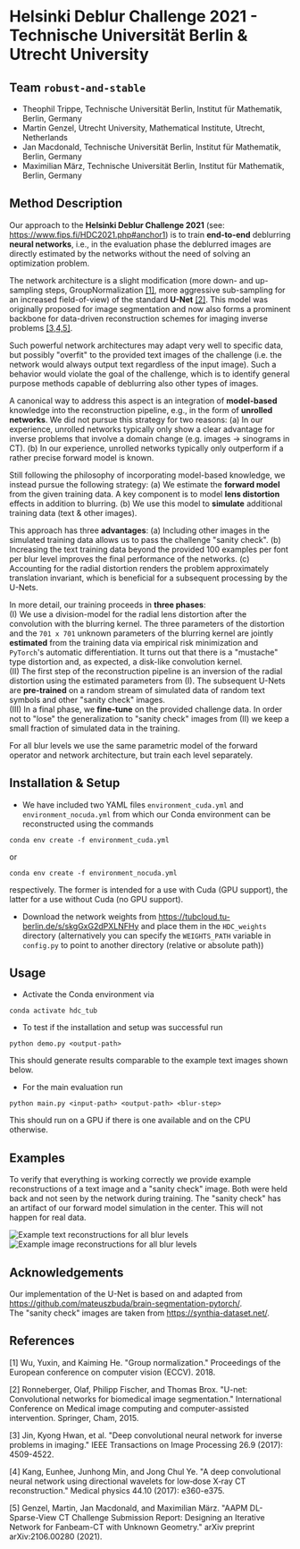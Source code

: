 # Helsinki Deblur Challenge 2021 - Technische Universität Berlin & Utrecht University


## Team `robust-and-stable`
- Theophil Trippe, Technische Universität Berlin, Institut für Mathematik, Berlin, Germany
- Martin Genzel, Utrecht University, Mathematical Institute, Utrecht, Netherlands
- Jan Macdonald, Technische Universität Berlin, Institut für Mathematik, Berlin, Germany
- Maximilian März, Technische Universität Berlin, Institut für Mathematik, Berlin, Germany

## Method Description
Our approach to the **Helsinki Deblur Challenge 2021** (see: https://www.fips.fi/HDC2021.php#anchor1) is to train **end-to-end** deblurring **neural networks**, i.e., in the evaluation phase the deblurred images are directly estimated by the networks without the need of solving an optimization problem.

The network architecture is a slight modification (more down- and up-sampling steps, GroupNormalization [[1]](#References), more aggressive sub-sampling for an increased field-of-view) of the standard **U-Net** [[2]](#References). This model was originally proposed for image segmentation and now also forms a prominent backbone for data-driven reconstruction schemes for imaging inverse problems [[3,4,5]](#References).

Such powerful network architectures may adapt very well to specific data, but possibly "overfit" to the provided text images of the challenge (i.e. the network would always output text regardless of the input image). Such a behavior would violate the goal of the challenge, which is to identify general purpose methods capable of deblurring also other types of images.

A canonical way to address this aspect is an integration of **model-based** knowledge into the reconstruction pipeline, e.g., in the form of **unrolled networks**. We did not pursue this strategy for two reasons:
(a) In our experience, unrolled networks typically only show a clear advantage for inverse problems that involve a domain change (e.g. images -> sinograms in CT).
(b) In our experience, unrolled networks typically only outperform if a rather precise forward model is known.

Still following the philosophy of incorporating model-based knowledge, we instead pursue the following strategy:
(a) We estimate the **forward model** from the given training data. A key component is to model **lens distortion** effects in addition to blurring.
(b) We use this model to **simulate** additional training data (text & other images).

This approach has three **advantages**:
(a) Including other images in the simulated training data allows us to pass the challenge "sanity check".
(b) Increasing the text training data beyond the provided 100 examples per font per blur level improves the final performance of the networks.
(c) Accounting for the radial distortion renders the problem approximately translation invariant, which is beneficial for a subsequent processing by the U-Nets.

In more detail, our training proceeds in **three phases**:  
(I) We use a division-model for the radial lens distortion after the convolution with the blurring kernel. The three parameters of the distortion and the `701 x 701` unknown parameters of the blurring kernel are jointly **estimated** from the training data via empirical risk minimization and `PyTorch`'s automatic differentiation. It turns out that there is a "mustache" type distortion and, as expected, a disk-like convolution kernel.   
(II) The first step of the reconstruction pipeline is an inversion of the radial distortion using the estimated parameters from (I). The subsequent U-Nets are **pre-trained** on a random stream of simulated data of random text symbols and other "sanity check" images.  
(III) In a final phase, we **fine-tune** on the provided challenge data. In order not to "lose" the generalization to "sanity check" images from (II) we keep a small fraction of simulated data in the training.

For all blur levels we use the same parametric model of the forward operator and network architecture, but train each level separately.


## Installation & Setup

- We have included two YAML files `environment_cuda.yml` and `environment_nocuda.yml` from which our Conda environment can be reconstructed using the commands
```console
conda env create -f environment_cuda.yml
```
or
```console
conda env create -f environment_nocuda.yml
```
respectively. The former is intended for a use with Cuda (GPU support), the latter for a use without Cuda (no GPU support).
- Download the network weights from <https://tubcloud.tu-berlin.de/s/skgGxG2dPXLNFHy> and place them in the `HDC_weights` directory (alternatively you can specify the `WEIGHTS_PATH` variable in `config.py` to point to another directory (relative or absolute path))

## Usage

- Activate the Conda environment via
```console
conda activate hdc_tub
```
- To test if the installation and setup was successful run
```console
python demo.py <output-path>
```
This should generate results comparable to the example text images shown below.
- For the main evaluation run
```console
python main.py <input-path> <output-path> <blur-step>
```
This should run on a GPU if there is one available and on the CPU otherwise.

## Examples

To verify that everything is working correctly we provide example reconstructions of a text image and a "sanity check" image. Both were held back and not seen by the network during training. The "sanity check" has an artifact of our forward model simulation in the center. This will not happen for real data.

![Example text reconstructions for all blur levels](./deblur_example.png)
![Example image reconstructions for all blur levels](./san_example.png)

## Acknowledgements

Our implementation of the U-Net is based on and adapted from <https://github.com/mateuszbuda/brain-segmentation-pytorch/>.  
The "sanity check" images are  taken from  <https://synthia-dataset.net/>.

## References

[1] Wu, Yuxin, and Kaiming He. "Group normalization." Proceedings of the European conference on computer vision (ECCV). 2018.

[2] Ronneberger, Olaf, Philipp Fischer, and Thomas Brox. "U-net: Convolutional networks for biomedical image segmentation." International Conference on Medical image computing and computer-assisted intervention. Springer, Cham, 2015.

[3] Jin, Kyong Hwan, et al. "Deep convolutional neural network for inverse problems in imaging." IEEE Transactions on Image Processing 26.9 (2017): 4509-4522.

[4] Kang, Eunhee, Junhong Min, and Jong Chul Ye. "A deep convolutional neural network using directional wavelets for low‐dose X‐ray CT reconstruction." Medical physics 44.10 (2017): e360-e375.

[5] Genzel, Martin, Jan Macdonald, and Maximilian März. "AAPM DL-Sparse-View CT Challenge Submission Report: Designing an Iterative Network for Fanbeam-CT with Unknown Geometry." arXiv preprint arXiv:2106.00280 (2021).
